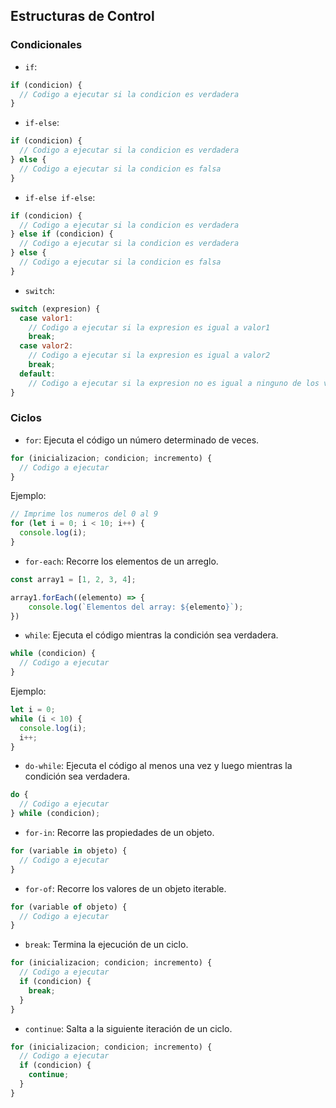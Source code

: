 
## Estructuras de Control

### Condicionales

- `if`:

```js
if (condicion) {
  // Codigo a ejecutar si la condicion es verdadera
}
```

- `if-else`:

```js
if (condicion) {
  // Codigo a ejecutar si la condicion es verdadera
} else {
  // Codigo a ejecutar si la condicion es falsa
}
```

- `if-else if-else`:

```js
if (condicion) {
  // Codigo a ejecutar si la condicion es verdadera
} else if (condicion) {
  // Codigo a ejecutar si la condicion es verdadera
} else {
  // Codigo a ejecutar si la condicion es falsa
}
```

- `switch`:

```js
switch (expresion) {
  case valor1:
    // Codigo a ejecutar si la expresion es igual a valor1
    break;
  case valor2:
    // Codigo a ejecutar si la expresion es igual a valor2
    break;
  default:
    // Codigo a ejecutar si la expresion no es igual a ninguno de los valores anteriores
}
```

### Ciclos

- `for`: Ejecuta el código un número determinado de veces.

```js
for (inicializacion; condicion; incremento) {
  // Codigo a ejecutar
}
```

Ejemplo:

```js
// Imprime los numeros del 0 al 9
for (let i = 0; i < 10; i++) {
  console.log(i);
}
```

- `for-each`: Recorre los elementos de un arreglo.


```js
const array1 = [1, 2, 3, 4];

array1.forEach((elemento) => {
	console.log(`Elementos del array: ${elemento}`);
})
```


- `while`: Ejecuta el código mientras la condición sea verdadera.

```js
while (condicion) {
  // Codigo a ejecutar
}
```

Ejemplo:

```js
let i = 0;
while (i < 10) {
  console.log(i);
  i++;
}
```

- `do-while`: Ejecuta el código al menos una vez y luego mientras la condición sea verdadera.

```js
do {
  // Codigo a ejecutar
} while (condicion);
```

- `for-in`: Recorre las propiedades de un objeto.

```js
for (variable in objeto) {
  // Codigo a ejecutar
}
```

- `for-of`: Recorre los valores de un objeto iterable.

```js
for (variable of objeto) {
  // Codigo a ejecutar
}
```

- `break`: Termina la ejecución de un ciclo.

```js
for (inicializacion; condicion; incremento) {
  // Codigo a ejecutar
  if (condicion) {
    break;
  }
}
```

- `continue`: Salta a la siguiente iteración de un ciclo.

```js
for (inicializacion; condicion; incremento) {
  // Codigo a ejecutar
  if (condicion) {
    continue;
  }
}
```